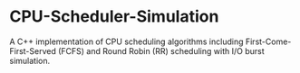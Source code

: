 # CPU-Scheduler-Simulation
A C++ implementation of CPU scheduling algorithms including First-Come-First-Served (FCFS) and Round Robin (RR) scheduling with I/O burst simulation.

